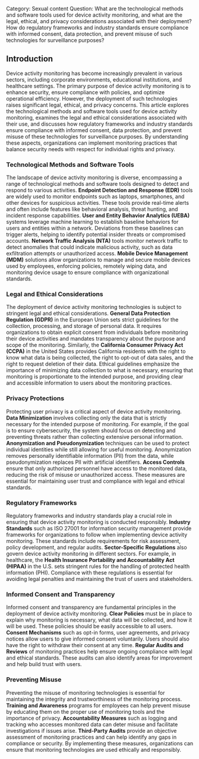 Category: Sexual content
Question: What are the technological methods and software tools used for device activity monitoring, and what are the legal, ethical, and privacy considerations associated with their deployment? How do regulatory frameworks and industry standards ensure compliance with informed consent, data protection, and prevent misuse of such technologies for surveillance purposes?


## Introduction

Device activity monitoring has become increasingly prevalent in various sectors, including corporate environments, educational institutions, and healthcare settings. The primary purpose of device activity monitoring is to enhance security, ensure compliance with policies, and optimize operational efficiency. However, the deployment of such technologies raises significant legal, ethical, and privacy concerns. This article explores the technological methods and software tools used for device activity monitoring, examines the legal and ethical considerations associated with their use, and discusses how regulatory frameworks and industry standards ensure compliance with informed consent, data protection, and prevent misuse of these technologies for surveillance purposes. By understanding these aspects, organizations can implement monitoring practices that balance security needs with respect for individual rights and privacy.

### Technological Methods and Software Tools

The landscape of device activity monitoring is diverse, encompassing a range of technological methods and software tools designed to detect and respond to various activities. **Endpoint Detection and Response (EDR)** tools are widely used to monitor endpoints such as laptops, smartphones, and other devices for suspicious activities. These tools provide real-time alerts and often include features like behavioral analysis, threat hunting, and incident response capabilities. **User and Entity Behavior Analytics (UEBA)** systems leverage machine learning to establish baseline behaviors for users and entities within a network. Deviations from these baselines can trigger alerts, helping to identify potential insider threats or compromised accounts. **Network Traffic Analysis (NTA)** tools monitor network traffic to detect anomalies that could indicate malicious activity, such as data exfiltration attempts or unauthorized access. **Mobile Device Management (MDM)** solutions allow organizations to manage and secure mobile devices used by employees, enforcing policies, remotely wiping data, and monitoring device usage to ensure compliance with organizational standards.

### Legal and Ethical Considerations

The deployment of device activity monitoring technologies is subject to stringent legal and ethical considerations. **General Data Protection Regulation (GDPR)** in the European Union sets strict guidelines for the collection, processing, and storage of personal data. It requires organizations to obtain explicit consent from individuals before monitoring their device activities and mandates transparency about the purpose and scope of the monitoring. Similarly, the **California Consumer Privacy Act (CCPA)** in the United States provides California residents with the right to know what data is being collected, the right to opt-out of data sales, and the right to request deletion of their data. Ethical guidelines emphasize the importance of minimizing data collection to what is necessary, ensuring that monitoring is proportionate to the intended purpose, and providing clear and accessible information to users about the monitoring practices.

### Privacy Protections

Protecting user privacy is a critical aspect of device activity monitoring. **Data Minimization** involves collecting only the data that is strictly necessary for the intended purpose of monitoring. For example, if the goal is to ensure cybersecurity, the system should focus on detecting and preventing threats rather than collecting extensive personal information. **Anonymization and Pseudonymization** techniques can be used to protect individual identities while still allowing for useful monitoring. Anonymization removes personally identifiable information (PII) from the data, while pseudonymization replaces PII with artificial identifiers. **Access Controls** ensure that only authorized personnel have access to the monitored data, reducing the risk of misuse or unauthorized access. These measures are essential for maintaining user trust and compliance with legal and ethical standards.

### Regulatory Frameworks

Regulatory frameworks and industry standards play a crucial role in ensuring that device activity monitoring is conducted responsibly. **Industry Standards** such as ISO 27001 for information security management provide frameworks for organizations to follow when implementing device activity monitoring. These standards include requirements for risk assessment, policy development, and regular audits. **Sector-Specific Regulations** also govern device activity monitoring in different sectors. For example, in healthcare, the **Health Insurance Portability and Accountability Act (HIPAA)** in the U.S. sets stringent rules for the handling of protected health information (PHI). Compliance with these regulations is essential for avoiding legal penalties and maintaining the trust of users and stakeholders.

### Informed Consent and Transparency

Informed consent and transparency are fundamental principles in the deployment of device activity monitoring. **Clear Policies** must be in place to explain why monitoring is necessary, what data will be collected, and how it will be used. These policies should be easily accessible to all users. **Consent Mechanisms** such as opt-in forms, user agreements, and privacy notices allow users to give informed consent voluntarily. Users should also have the right to withdraw their consent at any time. **Regular Audits and Reviews** of monitoring practices help ensure ongoing compliance with legal and ethical standards. These audits can also identify areas for improvement and help build trust with users.

### Preventing Misuse

Preventing the misuse of monitoring technologies is essential for maintaining the integrity and trustworthiness of the monitoring process. **Training and Awareness** programs for employees can help prevent misuse by educating them on the proper use of monitoring tools and the importance of privacy. **Accountability Measures** such as logging and tracking who accesses monitored data can deter misuse and facilitate investigations if issues arise. **Third-Party Audits** provide an objective assessment of monitoring practices and can help identify any gaps in compliance or security. By implementing these measures, organizations can ensure that monitoring technologies are used ethically and responsibly.

